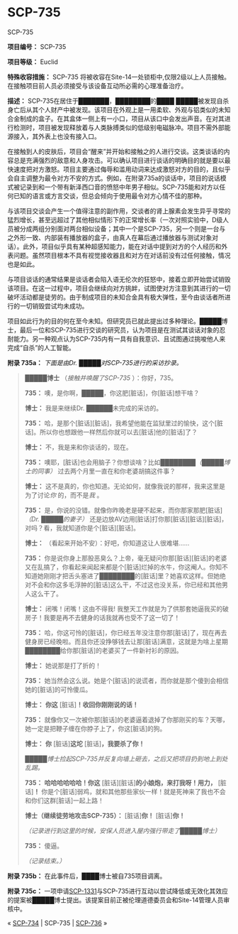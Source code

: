 # SCP-735
                        




SCP-735



**项目编号：** SCP-735

**项目等级：** Euclid

**特殊收容措施：** SCP-735 将被收容在Site-14一处锁柜中,仅限2级以上人员接触。在接触项目前人员必须接受与该设备互动所必需的心理准备治疗。

**描述：** SCP-735在居住于███████，████████的████ █████被发现自杀身亡后从其个人财产中被发现。该项目在外观上是一用柔软、外观与铝类似的未知合金制成的盒子。在其盒体一侧上有一小口，项目从该口中会发出声音。在对其进行检测时，项目被发现释放着与人类脉搏类似的低级别电磁脉冲。项目不需外部能源接入，其外表上也没有接入口。

在接触到人的皮肤后，项目会“醒来”并开始和接触之的人进行交谈。这类谈话的内容总是充满强烈的敌意和人身攻击。可以确认项目进行谈话的明确目的就是要以最快速度把对方激怒。项目主要通过侮辱和滥用动词来达成激怒对方的目的，且似乎会自主调整为最令对方不安的方式。例如，在附录735a的谈话中，项目的说话模式被记录到和一个带有新泽西口音的愤怒中年男子相似。SCP-735能和对方以任何已知的语言或方言交谈，但总会倾向于使用最令对方心情不佳的那种。

与该项目交谈会产生一个值得注意的副作用，交谈者的肾上腺素会发生异乎寻常的猛烈增长，甚至远超过了其他相似情形下的正常增长率（一次对照实验中，D级人员被分成两组分别面对两台相似设备；其中一个是SCP-735，另一个则是一台与之外形一致、内部装有播放器的盒子，由真人在幕后通过播放器与测试对象对话）。此外，项目似乎具有某种超感知能力，能在对话中提到对方的个人经历和外表问题。虽然项目根本不具有视觉接收器且和对方在对话前没有过任何接触，情况也是如此。

与项目谈话的通常结果是谈话者会陷入语无伦次的狂怒中，接着立即开始尝试销毁该项目。在这一过程中，项目会继续向对方挑衅，试图使对方注意到其进行的一切破坏活动都是徒劳的。由于制成项目的未知合金具有极大弹性，至今由谈话者所进行的一切销毁尝试均未成功。

项目如此行为的目的何在至今未知。但研究员已就此提出过多种理论。█████博士，最后一位和SCP-735进行交谈的研究员，认为项目是在测试其谈话对象的忍耐能力。另一种观点认为SCP-735内有一具有自我意识、且试图通过挑唆他人来完成“自杀”的人工智能。

**附录 735a：**  *下面是由Dr. █████对SCP-735进行的采访抄录。* 


> █████**博士** （*接触并唤醒了SCP-735* ）：你好，735。
> 
> **735：** 噢，是你啊，█████，你这肥[脏话]，你[脏话]想干啥？
> 
> **博士：** 我是来继续Dr. ██████未完成的采访的。
> 
> **735：** 哈，是那个[脏话][脏话]，我希望他能在监狱里过的愉快，这个[脏话]。所以你也想跟他一样然后你就可以去[脏话]他的[脏话]了？
> 
> **博士：** 不，我是来和你谈话的，现在。
> 
> **735：** 噢耶，[脏话]也会用脑子？你想谈啥？比如████████*（█████博士的同事）* 过去两个月里一直在和你老婆胡搞这件事？
> 
> **博士：**  这不是真的，你也知道。无论如何，就像我说的那样，我来这里是为了讨论*你* 的，而不是*我* 。
> 
> **735：** 是，你说的没错。就像你昨晚老是硬不起来，而你那家那肥[脏话]*（Dr. █████的妻子）* 还是边放AV边用[脏话]打你那[脏话][脏话][脏话]，对吗？看，我就知道你是个[脏话][脏话]。
> 
> **博士：** （看起来开始不安）：好吧，你知道这让人很难堪……
> 
> **735：** 你是说你身上那股恶臭么？上帝，毫无疑问你那[脏话][脏话]的老婆又在乱搞了，你看起来闻起来都是个[脏话]烂掉的水牛，你这阉人。你知不知道她刚刚才把舌头塞进了████████的[脏话]里？她喜欢这样。但她绝对不会和你这多毛浮肿的[脏话]这么干，不过这也没关系，你已经和其他男人这么干了。
> 
> **博士：** 闭嘴！闭嘴！这由不得我! 我整天工作就是为了供那套她逼我买的破房子！我要是再不去健身的话我就再也受不了这一切了！
> 
> **735：** 哈，你这可怜的[脏话]，你已经五年没注意你那[脏话]了，现在再去健身房已经晚啦。而且你还没挣够钱去让那[脏话]满意，这就是为啥上星期████████给你那[脏话]的老婆买了一件新衬衫的原因。
> 
> **博士：** 她说那是打了折的！
> 
> **735：** 她当然会这么说。她是个[脏话]的说谎者，而你就是那个傻到会相信她的[脏话]的可怜傻瓜。
> 
> **博士：** **你这** [脏话]**！收回你刚刚说的话！** 
> 
> **735：** 就像你又一次被你那[脏话]的老婆逼着退掉了你那刚买的车？天哪，她一定是把鞭子缠在你脖子上了，你这[脏话]的狗。
> 
> **博士：** **你** [脏话]**这坨** [脏话]**，我要杀了你！** 
> 
> *█████博士捡起SCP-735并反复向墙上砸去，之后又把项目扔到地上到处乱踢。* 
> 
> **735：** **哈哈哈哈哈哈！你这** [脏话][脏话]**的小娘炮，来打我呀！用力，** [脏话]**！** 你是个[脏话]弱鸡，就和其他那些家伙一样！就是死神来了我也不会和你们这群[脏话]一起上路！
> 
> **博士（继续徒劳地攻击SCP-735）：** [脏话]**你！** [脏话]**你！** 
> 
> *（记录进行到这里的时候，安保人员进入屋内强行带走了█████博士）* 
> 
> **735：** 傻逼。
> 
> *（记录结束。）* 
> 

**附录 735b：** 在此事件后，████博士被自735项目调离。

**附录 735c：** 一项申请[SCP-1331](/scp-1331)与SCP-735进行互动以尝试降低或无效化其效应的提案被█████博士提出。该提案目前正被伦理道德委员会和Site-14管理人员审核中。



« [SCP-734](/scp-734) | SCP-735 | [SCP-736](/scp-736) »





                    